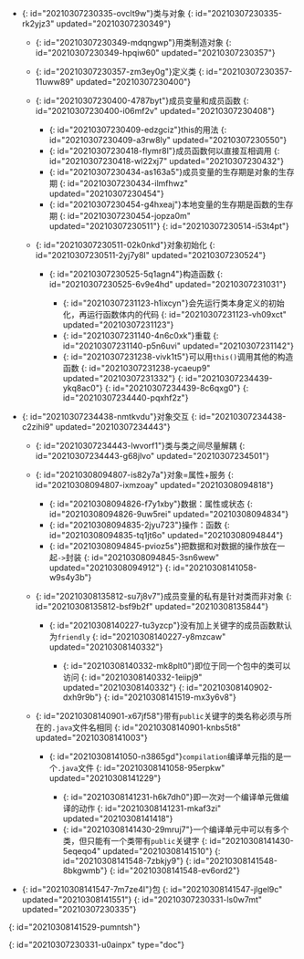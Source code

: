 - {: id="20210307230335-ovclt9w"}类与对象
  {: id="20210307230335-rk2yjz3" updated="20210307230349"}

  - {: id="20210307230349-mdqngwp"}用类制造对象
    {: id="20210307230349-hpqiw60" updated="20210307230357"}
  - {: id="20210307230357-zm3ey0g"}定义类
    {: id="20210307230357-11uww89" updated="20210307230400"}
  - {: id="20210307230400-4787byt"}成员变量和成员函数
    {: id="20210307230400-i06mf2v" updated="20210307230408"}

    - {: id="20210307230409-edzgciz"}this的用法
      {: id="20210307230409-a3rw8ly" updated="20210307230550"}
    - {: id="20210307230418-flymr8l"}成员函数何以直接互相调用
      {: id="20210307230418-wl22xj7" updated="20210307230432"}
    - {: id="20210307230434-as163a5"}成员变量的生存期是对象的生存期
      {: id="20210307230434-ilmfhwz" updated="20210307230454"}
    - {: id="20210307230454-g4hxeaj"}本地变量的生存期是函数的生存期
      {: id="20210307230454-jopza0m" updated="20210307230511"}
    {: id="20210307230514-i53t4pt"}
  - {: id="20210307230511-02k0nkd"}对象初始化
    {: id="20210307230511-2yj7y8l" updated="20210307230524"}

    - {: id="20210307230525-5q1agn4"}构造函数
      {: id="20210307230525-6v9e4hd" updated="20210307231031"}

      - {: id="20210307231123-h1ixcyn"}会先运行类本身定义的初始化，再运行函数体内的代码
        {: id="20210307231123-vh09xct" updated="20210307231123"}
      - {: id="20210307231140-4n6c0xk"}重载
        {: id="20210307231140-p5n6uvi" updated="20210307231142"}
      - {: id="20210307231238-vivk1t5"}可以用`this()`调用其他的构造函数
        {: id="20210307231238-ycaeup9" updated="20210307231332"}
      {: id="20210307234439-ykq8ac0"}
    {: id="20210307234439-8c6qxg0"}
  {: id="20210307234440-pqxhf2z"}
- {: id="20210307234438-nmtkvdu"}对象交互
  {: id="20210307234438-c2zihi9" updated="20210307234443"}

  - {: id="20210307234443-lwvorf1"}类与类之间尽量解耦
    {: id="20210307234443-g68jlvo" updated="20210307234501"}
  - {: id="20210308094807-is82y7a"}对象=属性+服务
    {: id="20210308094807-ixmzoay" updated="20210308094818"}

    - {: id="20210308094826-f7y1xby"}数据：属性或状态
      {: id="20210308094826-9uw5rei" updated="20210308094834"}
    - {: id="20210308094835-2jyu723"}操作：函数
      {: id="20210308094835-tq1jt6o" updated="20210308094844"}
    - {: id="20210308094845-pvioz5s"}把数据和对数据的操作放在一起`->`封装
      {: id="20210308094845-3sn6wew" updated="20210308094912"}
    {: id="20210308141058-w9s4y3b"}
  - {: id="20210308135812-su7j8v7"}成员变量的私有是针对类而非对象
    {: id="20210308135812-bsf9b2f" updated="20210308135844"}

    - {: id="20210308140227-tu3yzcp"}没有加上关键字的成员函数默认为`friendly`
      {: id="20210308140227-y8mzcaw" updated="20210308140332"}

      - {: id="20210308140332-mk8plt0"}即位于同一个包中的类可以访问
        {: id="20210308140332-1eiipj9" updated="20210308140332"}
      {: id="20210308140902-dxh9r9b"}
    {: id="20210308141519-mx3y6v8"}
  - {: id="20210308140901-x67jf58"}带有`public`关键字的类名称必须与所在的`.java`文件名相同
    {: id="20210308140901-knbs5t8" updated="20210308141003"}

    - {: id="20210308141050-n3865gd"}`compilation`编译单元指的是一个`.java`文件
      {: id="20210308141058-95erpkw" updated="20210308141229"}

      - {: id="20210308141231-h6k7dh0"}即一次对一个编译单元做编译的动作
        {: id="20210308141231-mkaf3zi" updated="20210308141418"}
      - {: id="20210308141430-29mruj7"}一个编译单元中可以有多个类，但只能有一个类带有`public`关键字
        {: id="20210308141430-5eqeqo4" updated="20210308141510"}
      {: id="20210308141548-7zbkjy9"}
    {: id="20210308141548-8bkgwmb"}
  {: id="20210308141548-ev6ord2"}
- {: id="20210308141547-7m7ze4l"}包
  {: id="20210308141547-jlgel9c" updated="20210308141551"}
{: id="20210307230331-ls0w7mt" updated="20210307230335"}

{: id="20210308141529-pumntsh"}


{: id="20210307230331-u0ainpx" type="doc"}

